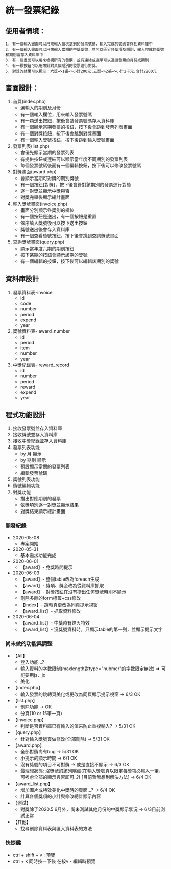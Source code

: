 # 統一發票紀錄
## 使用者情境：
```
1. 有一個輸入畫面可以用來輸入每次拿到的發票號碼，輸入完成的號碼會存到資料庫中
2. 有一個輸入畫面可以用來輸入當期的中獎獎號，並可以區分各獎項及期別，輸入完成的獎號和期別會存入資料庫中
3. 有一個畫面可以用來檢視所有的發票，並有連結或選單可以過濾發票的月份或期別
4. 有一顆按鈕可以用來針對某個期別的發票進行對獎。
5. 對獎的結果可以顯示：六獎=>1張=>小計200元;五獎=>2張=>小計2千元;合計2200元
```
## 畫面設計：
1. 首頁(index.php)
   - 選輸入的期別及月份
   - 有一個輸入欄位，用來輸入發票號碼
   - 有一顆送出按鈕，按後會裝發票號碼存入資料庫
   - 有一個顯示當期發票的按鈕，按下後會跳到發票列表畫面
   - 有一個對獎按鈕，按下後會跳到對獎畫面
   - 有一個輸入獎號按鈕，按下後跳到輸入獎號畫面
2. 發票列表(list.php)
   - 會優先顯示當期的發票列表
   - 有提供按鈕或連結可以顯示當年度不同期別的發票列表
   - 每個發票號碼後面有一個編輯按鈕，按下後可以修改發票號碼
3. 對獎畫面(award.php)
   - 會顯示當期可對獎的期別獎號
   - 有一個按鈕[對獎]，按下後會針對該期別的發票進行對獎
   - 逐一對獎並顯示中獎與否
   - 對獎完畢後顯示總計畫面
4. 輸入獎號畫面(invoice.php)
   - 畫面分別顯示各獎別的欄位
   - 有一個按鈕是送出，有一個按鈕是重置
   - 依序填入獎號後可以按下送出按鈕
   - 獎號送出後會存入資料庫
   - 有一個查看獎號按鈕，按下後會跳到查詢獎號畫面
5. 查詢獎號畫面(query.php)
   - 顯示當年度六期的期別按鈕
   - 按下某期的按鈕會顯示該期的獎號
   - 有一個編輯的按鈕，按下後可以編輯該期別的獎號
## 資料庫設計
1. 發票資料表-invoice
   - id
   - code
   - number
   - period
   - expend
   - year
2. 獎號資料表- award_number
   - id
   - period
   - item
   - number
   - year
3. 中獎紀錄表- reward_record
   - id
   - number
   - period
   - reward
   - expend
   - year
## 程式功能設計
1. 接收發票號並存入資料庫
2. 接收獎號並存入資料庫
3. 接收中獎紀錄並存入資料庫
4. 發票列表功能
   - by 月 顯示
   - by 期別 顯示
   - 預設顯示當期的發票列表
   - 編輯發票號碼
5. 獎號列表功能
6. 獎號編輯功能
7. 對獎功能
   - 撈出對應期別的發票
   - 依獎項別逐一對獎並顯示結果
   - 對獎結束顯示總計畫面

### 開發紀錄
* 2020-05-08
   - 專案開始 
* 2020-05-31
   - 基本需求功能完成
* 2020-06-01
   - 【award】- 兌獎時間提示
* 2020-06-03
   - 【award】- 整個table改為foreach生成
   - 【award】- 獎項、獎金改為從資料庫抓取
   - 【award】- 對獎按鈕在沒有撈出任何獎號時則不顯示
   - 刪除多餘的form標籤+css修改
   - 【index】- 跳轉頁更改為同頁提示視窗
   - 【award_list】- 抓取資料修改
* 2020-06-04
   - 【award_list】- 中獎時有煙火特效
   - 【award_list】- 沒獎號資料時，只顯示table的第一列，並顯示提示文字
### 尚未做的功能與調整
* 【All】
  - 登入功能...?
  - 輸入資料的字數限制(maxlength對type="nubmer"的字數限定無效) => 可能要用js、jq
  - 美化
* 【index.php】
  - 輸入發票的跳轉頁美化或更改為同頁顯示提示視窗 -> 6/3 OK
* 【list.php】
  - 刪除功能 -> OK
  - 分頁(10 or 15筆一頁)
* 【invoice.php】
  - 判斷是否資料庫已有輸入的值來防止重複輸入? -> 5/31 OK
* 【query.php】
  - 針對輸入獎號頁做修改(全部刪除) -> 5/31 OK
* 【award.php】
  - 全部對獎尚有bug  -> 5/31 OK
  - 小提示的顯示時間  -> 6/1 OK
  - 沒有獎號的項目不可對獎 -> 或是直接不顯示  -> 6/3 OK
  - 最理想狀態: 沒獎號的該列隱藏(在輸入獎號頁以限定每獎項必輸入一筆，可考慮全部的顯示與否即可..?) [目前暫無想到解決方法] -> 6/4 OK
* 【award_list.php】
  - 增加圖片或特效美化中獎時的頁面...? -> 6/4 OK
  - 計算各個獎項的小計與修改總計顯示內容
* 【測試】
  - 對獎除了2020.5 6月外，尚未測試其他月份的中獎顯示狀況 -> 6/3目前測試正常
* 【其他】
  - 找尋刪除資料表與匯入資料表的方法



### 快捷鍵
* ctrl + shift + v : 預覽
* ctrl + k 同時按一下後 在按v - 編輯時預覽
